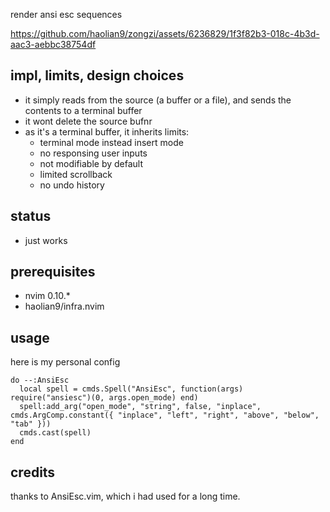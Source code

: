 render ansi esc sequences

https://github.com/haolian9/zongzi/assets/6236829/1f3f82b3-018c-4b3d-aac3-aebbc38754df


## impl, limits, design choices
* it simply reads from the source (a buffer or a file), 
  and sends the contents to a terminal buffer
* it wont delete the source bufnr
* as it's a terminal buffer, it inherits limits:
    * terminal mode instead insert mode
    * no responsing user inputs
    * not modifiable by default
    * limited scrollback
    * no undo history

## status
* just works

## prerequisites
* nvim 0.10.*
* haolian9/infra.nvim

## usage
here is my personal config
```
do --:AnsiEsc
  local spell = cmds.Spell("AnsiEsc", function(args) require("ansiesc")(0, args.open_mode) end)
  spell:add_arg("open_mode", "string", false, "inplace", cmds.ArgComp.constant({ "inplace", "left", "right", "above", "below", "tab" }))
  cmds.cast(spell)
end
```

## credits
thanks to AnsiEsc.vim, which i had used for a long time.
